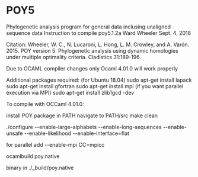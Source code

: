 # POY5
Phylogenetic analysis program for general data inclusing unaligned sequence data
Instruction to compile poy5.1.2a
Ward Wheeler 
Sept. 4, 2018

Citation: 
Wheeler, W. C., N. Lucaroni, L. Hong, L. M. Crowley, and A. Varón.  2015.  POY version 5: Phylogenetic analysis using dynamic homologies under multiple optimality criteria.  Cladistics 31:189-196.


Due to OCAML compiler changes only Ocaml 4.01.0 will work properly

Additional packages required: 
(for Ubuntu 18.04)
sudo apt-get install lapack
sudo apt-get install gfortran
sudo apt-get install mpi (if you want parallel execution via MPI)
sudo apt-get install zlib1gcd -dev


To compile with OCCaml 4.01.0:

install POY package in PATH
navigate to PATH/src
make clean

./configure --enable-large-alphabets --enable-long-sequences --enable-unsafe --enable-likelihood --enable-interface=flat

for parallel add --enable-mpi CC=mpicc

ocamlbuild poy.native

binary in ./_build/poy.native
